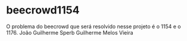 # beecrowd1154
O problema do beecrowd que será resolvido nesse projeto é o 1154 e o 1176.
João Guilherme Sperb
Guilherme Melos Vieira
